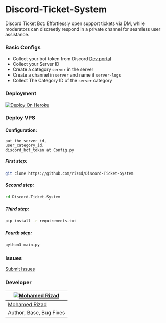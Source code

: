 # Discord-Ticket-System
Discord Ticket Bot: Effortlessly open support tickets via DM, while moderators can discreetly respond in a private channel for seamless user assistance.

### Basic Configs

- Collect your bot token from Discord [Dev portal](https://discord.com/developers/applications)
- Collect your Server ID
- Create a category `server` in the server
- Create a channel in `server` and name it `server-logs`
- Collect The Category ID of the `server` category

### Deployment

[![Deploy On Heroku](https://img.shields.io/badge/heroku-%23430098.svg?style=for-the-badge&logo=heroku&logoColor=white)](https://heroku.com/deploy?template=https://github.com/riz4d/Discord-Ticket-System/)

### Deploy VPS

#### Configuration:

```
put the server_id,
user_category_id,
discord_bot_token at Config.py

```


##### First step:

```sh
git clone https://github.com/riz4d/Discord-Ticket-System
```

##### Second step:

```sh
cd Discord-Ticket-System
```

##### Third step:

```sh
pip install -r requirements.txt
```

##### Fourth step:

```sh
python3 main.py
```

### Issues 

[Submit Issues](https://github.com/riz4d/Discord-Ticket-System/issues)


### Developer

[![Mohamed Rizad](https://github.com/riz4d.png?size=100)](https://github.com/riz4d) |
----|
[Mohamed Rizad](https://t.me/riz4d) |
Author, Base, Bug Fixes  |
